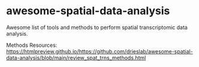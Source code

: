 # awesome-spatial-data-analysis
Awesome list of tools and methods to perform spatial transcriptomic data analysis.

Methods Resources: https://htmlpreview.github.io/https://github.com/drieslab/awesome-spatial-data-analysis/blob/main/review_spat_trns_methods.html

